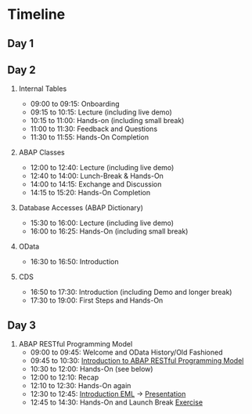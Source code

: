 # Timeline

## Day 1

## Day 2

1. Internal Tables
    * 09:00 to 09:15: Onboarding
    * 09:15 to 10:15: Lecture (including live demo)
    * 10:15 to 11:00: Hands-on (including small break)
    * 11:00 to 11:30: Feedback and Questions
    * 11:30 to 11:55: Hands-On Completion

2. ABAP Classes
   * 12:00 to 12:40: Lecture (including live demo)
   * 12:40 to 14:00: Lunch-Break & Hands-On
   * 14:00 to 14:15: Exchange and Discussion
   * 14:15 to 15:20: Hands-On Completion

3. Database Accesses (ABAP Dictionary)
   * 15:30 to 16:00: Lecture (including live demo)
   * 16:00 to 16:25: Hands-On (including small break)

4. OData
   * 16:30 to 16:50: Introduction

5. CDS
    * 16:50 to 17:30: Introduction (including Demo and longer break)
    * 17:30 to 19:00: First Steps and Hands-On

## Day 3

1. ABAP RESTful Programming Model
    * 09:00 to 09:45: Welcome and OData History/Old Fashioned
    * 09:45 to 10:30: [Introduction to ABAP RESTful Programming Model](presentations/04_01_RAP_Overview.pdf)
    * 10:30 to 12:00: Hands-On (see below)
    * 12:00 to 12:10: Recap
    * 12:10 to 12:30: Hands-On again
    * 12:30 to 12:45: [Introduction EML](https://help.sap.com/viewer/923180ddb98240829d935862025004d6/Cloud/en-US/ec279ca529d4497ea41e7674a4daf9e2.html) &rightarrow; [Presentation](presentations/EML.pptx) 
    * 12:45 to 14:30: Hands-On and Launch Break [Exercise](eml_task.md)